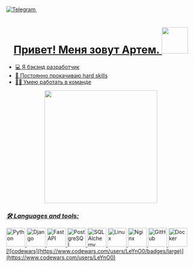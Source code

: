 <div id="header" align="left">
  <div id="badges">
  <a href="https://t.me/Brrahim">
  <img src="https://img.shields.io/badge/Telegram-blue?style=for-the-badge&logo=Telegram&logoColor=blue" alt="Telegram"/>
<img src="https://komarev.com/ghpvc/?username=LeYnO0&style=flat-square&color=blue" alt=""/>
  </div>
    <div align="center">
      <h1>Привет! Меня зовут Артем.
      <img src=https://media.giphy.com/media/v1.Y2lkPTc5MGI3NjExMzdrNzV2bW9wbHpnZW1qcm0zdXRiczJmNDlld2QwbmpyYTJnaDY2bSZlcD12MV9pbnRlcm5hbF9naWZfYnlfaWQmY3Q9dHM/WsvbZxS6Se8wAa41p2/giphy.gif widht="100" height="70">      
      </h1> 
    </div>
<ul>
  <li> 💻 Я бэкэнд разработчик</li>
  <li> 🧠 Постоянно прокачиваю hard skills</li>
  <li> 🧏‍♂️ Умею работать в команде</li>
</ul>
</div>

<div align="center">
  <img src="https://media.giphy.com/media/v1.Y2lkPTc5MGI3NjExeXpia2t5Z3dmaDk0bGE0ZXFwZ2N6ZGgzdzJ5bGwxMmo2MGFvYjNoNCZlcD12MV9pbnRlcm5hbF9naWZfYnlfaWQmY3Q9Zw/jTNG3RF6EwbkpD4LZx/giphy.gif" widht="700" height="300">
</div>
<div>
  <h3><i> 🛠 Languages and tools:</i></h3>
            <img src="https://cdn.jsdelivr.net/gh/devicons/devicon@latest/icons/python/python-original.svg" title="Python" widht="50" height="50" /&nbsp>
            <img src="https://cdn.jsdelivr.net/gh/devicons/devicon@latest/icons/django/django-plain.svg" title="Django" widht="50" height="50" /&nbsp>
            <img src="https://cdn.jsdelivr.net/gh/devicons/devicon@latest/icons/fastapi/fastapi-original.svg" title="FastAPI" widht="50" height="50" /&nbsp>  
            <img src="https://cdn.jsdelivr.net/gh/devicons/devicon@latest/icons/postgresql/postgresql-original.svg" title="PostgreSQL" widht="50" height="50" /&nbsp>  
            <img src="https://cdn.jsdelivr.net/gh/devicons/devicon@latest/icons/sqlalchemy/sqlalchemy-original.svg" title="SQLAlchemy" widht="50" height="50" /&nbsp>  
            <img src="https://cdn.jsdelivr.net/gh/devicons/devicon@latest/icons/linux/linux-original.svg"  title="Linux" widht="50" height="50" /&nbsp>
            <img src="https://cdn.jsdelivr.net/gh/devicons/devicon@latest/icons/nginx/nginx-original.svg" title="Nginx" widht="50" height="50" /&nbsp>
            <img src="https://cdn.jsdelivr.net/gh/devicons/devicon@latest/icons/github/github-original.svg" title="GitHub" widht="50" height="50" /&nbsp>
            <img src="https://cdn.jsdelivr.net/gh/devicons/devicon@latest/icons/docker/docker-original.svg" title="Docker" widht="50" height="50" /&nbsp>
</div>


<div>
  [![codewars](https://www.codewars.com/users/LeYnO0/badges/large)](https://www.codewars.com/users/LeYnO0)
</div>
